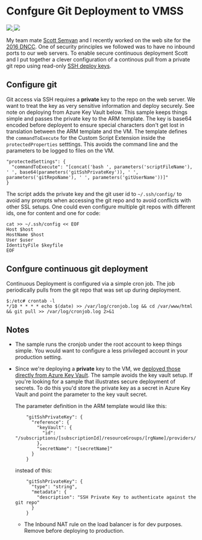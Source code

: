 # Confgure Git Deployment to VMSS 

<a href="https://portal.azure.com/#create/Microsoft.Template/uri/https:%2F%2Fgitlab.rm.ingv.it%2Fazure-dep%2Fazure-quickstart-templates%2Fraw%2Fmaster%2F201-vmss-ubuntu-web-gitpull-ingv%2Fazuredeploy.json" target="_blank">
<img src="http://azuredeploy.net/deploybutton.png"/>
</a>
<a href="http://armviz.io/#/?load=https:%2F%2Fgitlab.rm.ingv.it%2Fazure-dep%2Fazure-quickstart-templates%2Fraw%2Fmaster%2F201-vmss-ubuntu-web-gitpull-ingv%2Fazuredeploy.json" target="_blank">
<img src="http://armviz.io/visualizebutton.png"/>
</a>

My team mate [Scott Semyan](http://github.com//ssemyan) and I recently worked on the web site for the [2016 DNCC](http://demconvention.com).
One of security principles we followed was to have no inbound ports to our web servers. 
To enable secure continuous deployment Scott and I put together a clever configuration of a continous pull from a private git repo using read-only [SSH deploy keys](https://gist.github.com/zhujunsan/a0becf82ade50ed06115). 

## Configure git
Git access via SSH requires a **private** key to the repo on the web server. We want to treat the key as very sensitive information and deploy securely. See note on deploying from Azure Key Vault below.
This sample keeps things simple and passes the private key to the ARM template. The key is base64 encoded before deployent to ensure special characters don't get lost in translation between the ARM template and the VM.
The template defines the ```commandToExecute``` for the Custom Script Extension inside the ```protectedProperties``` setttings.
This avoids the command line and the parameters to be logged to files on the VM.

```
"protectedSettings": {
  "commandToExecute": "[concat('bash ', parameters('scriptFileName'), ' ', base64(parameters('gitSshPrivateKey')), ' ', parameters('gitRepoName'), ' ', parameters('gitUserName'))]"
}
``` 

The script adds the private key and the git user id to ```~/.ssh/config/``` to avoid any prompts when accessing the git repo and to avoid conflicts with other SSL setups. 
One could even configure multiple git repos with different ids, one for content and one for code:
```
cat >> ~/.ssh/config << EOF
Host $host
HostName $host
User $user
IdentityFile $keyfile
EOF
```

## Confgure continuous git deployment
Continuous Deployment is configured via a simple cron job. The job periodically pulls from the git repo that was set up during deployment.

```
$:/etc# crontab -l
*/10 * * * * echo $(date) >> /var/log/cronjob.log && cd /var/www/html && git pull >> /var/log/cronjob.log 2>&1
```

## Notes
* The sample runs the cronjob under the root account to keep things simple. You would want to configure a less privileged account in your production setting. 

* Since we're deploying a **private** key to the VM, we [deployed those directly from Azure Key Vault](https://azure.microsoft.com/en-us/documentation/articles/resource-manager-keyvault-parameter/). The sample avoids the key vault setup. 
If you're looking for a sample that illustrates secure deployment of secrets. To do this you'd store the private key as a secret in Azure Key Vault and point the parameter to the key vault secret.

    The parameter definition in the ARM template would like this:
  ```
      "gitSshPrivateKey": {
        "reference": {
          "keyVault": {
            "id": "/subscriptions/[subscriptionId]/resourceGroups/[rgName]/providers/Microsoft.KeyVault/vaults/[keyVaultName]"
          },
          "secretName": "[secretName]"
        }
      }
  ```
  instead of this:

  ```
      "gitSshPrivateKey": {
        "type": "string",
        "metadata": {
          "description": "SSH Private Key to authenticate against the git repo"
        }
      }
  ```
  * The Inbound NAT rule on the load balancer is for dev purposes. Remove before deploying to production.

